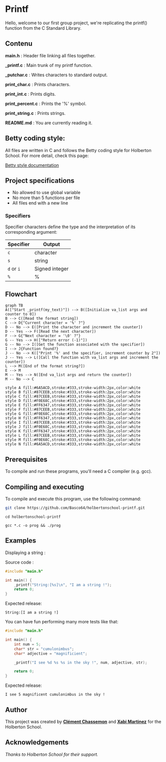 # Printf

Hello, welcome to our first group project, we're replicating the printf() function from the C Standard Library.

## Contenu

**main.h** : Header file linking all files together.

**\_printf.c** : Main trunk of my printf function.

**\_putchar.c** : Writes characters to standard output.

**print_char.c** : Prints characters.

**print_int.c** : Prints digits.

**print_percent.c** : Prints the '%' symbol.

**print_string.c** : Prints strings.

**README.md** : You are currently reading it.

## Betty coding style:

All files are written in C and follows the Betty coding style for Holberton School. For more detail, check this page:

[Betty style documentation](https://github.com/holbertonschool/Betty/wiki)

## Project specifications

- No allowed to use global variable
- No more than 5 functions per file
- All files end with a new line

### Specifiers

Specifier characters define the type and the interpretation of its corresponding argument:

| Specifier  |     Output     |
| ---------- | -------------- |
| `c`        | character      |
| `s`        | string         |
| `d` or `i` | Signed integer |
| `%`        | %              |

## Flowchart

```mermaid
graph TB
A(["Start _printf(my_text)"]) --> B([Initialize va_list args and counter to 0])
B --> C([Read the format string])
C --> D{"Current character = '%' ?"}
D -- No --> E([Print the character and increment the counter])
D -- Yes --> F([Read the next character])
F --> G{"Next character = '\0' ?"}
G -- Yes --> H(["Return error (-1)"])
G -- No --> I([Get the function associated with the specifier])
I --> J{Function found?}
J -- No --> K(["Print '%' and the specifier, increment counter by 2"])
J -- Yes --> L([Call the function with va_list args and increment the counter])
L --> M([End of the format string?])
E --> M
M -- Yes --> N([End va_list args and return the counter])
M -- No --> C

style A fill:#6A5ACD,stroke:#333,stroke-width:2px,color:white
style B fill:#87CEEB,stroke:#333,stroke-width:2px,color:white
style C fill:#87CEEB,stroke:#333,stroke-width:2px,color:white
style D fill:#F0E68C,stroke:#333,stroke-width:2px,color:white
style E fill:#FF6347,stroke:#333,stroke-width:2px,color:white
style F fill:#87CEEB,stroke:#333,stroke-width:2px,color:white
style G fill:#F0E68C,stroke:#333,stroke-width:2px,color:white
style H fill:#FF6347,stroke:#333,stroke-width:2px,color:white
style I fill:#87CEEB,stroke:#333,stroke-width:2px,color:white
style J fill:#F0E68C,stroke:#333,stroke-width:2px,color:white
style K fill:#FF6347,stroke:#333,stroke-width:2px,color:white
style L fill:#87CEEB,stroke:#333,stroke-width:2px,color:white
style M fill:#F0E68C,stroke:#333,stroke-width:2px,color:white
style N fill:#6A5ACD,stroke:#333,stroke-width:2px,color:white
```

## Prerequisites

To compile and run these programs, you'll need a C compiler (e.g. gcc).

## Compiling and executing

To compile and execute this program, use the following command:

```bash
git clone https://github.com/Basco64/holbertonschool-printf.git
```

```
cd holbertonschool-printf
```

```
gcc *.c -o prog && ./prog
```

## Examples

Displaying a string :

Source code :

```c
#include "main.h"

int main() {
    _printf("String:[%s]\n", "I am a string !");
    return 0;
}
```

Expected release:

```
String:[I am a string !]
```

You can have fun performing many more tests like that:

```c
#include "main.h"

int main() {
    int num = 5;
    char* str = "cumulonimbus";
    char* adjective = "magnificient";

    _printf("I see %d %s %s in the sky !", num, adjective, str);

    return 0;
}
```

Expected release:

```
I see 5 magnificent cumulonimbus in the sky !
```

## Author

This project was created by **[Clément Chassemon](https://github.com/UsagerLambda)** and **[Xabi Martinez](https://github.com/Basco64)** for the Holberton School.


## Acknowledgements

_Thanks to Holberton School for their support._
